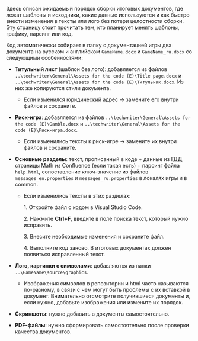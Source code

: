 Здесь описан ожидаемый порядок сборки итоговых документов, где лежат шаблоны и исходники, какие данные используются и как быстро внести изменения в тексты или лого без потери целостности сборки. Эту страницу стоит прочитать тем, кто планирует менять шаблоны, графику, парсинг или код.

Код автоматически собирает в папку с документацией игры два документа на русском и английском `GameName.docx` и `GameName_ru.docx` со следующими особенностями: 

- **Титульный лист** (шаблон без лого): добавляется из файлов `..\techwriter\General\Assets for the code (E)\Title page.docx` и `..\techwriter\General\Assets for the code (E)\Титульник.docx`. Из них же копируются стили документа.

    - Если изменился юридический адрес → замените его внутри файлов и сохраните.

- **Риск-игра**: добавляется из файлов `..\techwriter\General\Assets for the code (E)\Gamble.docx` и `..\techwriter\General\Assets for the code (E)\Риск-игра.docx`.

    - Если изменились тексты к риск-игре → замените их внутри файлов и сохраните.

- **Основные разделы**: текст, прописанный в коде + данные из ГДД, страницы Math из Confluence (если такая есть) + парсинг файла `help.html`, сопоставление ключ-значение из файлов `messages_en.properties` и `messages_ru.properties` в локалях игры и в common.

    - Если изменились тексты в этих разделах:
      
        1\. Откройте файл с кодом в Visual Studio Code.
      
        2\. Нажмите **Ctrl+F**, введите в поле поиска текст, который нужно исправить.

        3\. Внесите необходимые изменения и сохраните файл.
      
        4\. Выполните код заново. В итоговых документах должен появиться исправленный текст.

- **Лого, картинки с символами**: добавляются из папки `..\GameName\source\graphics`.
    - Изображения символов в репозитории и html часто называются по-разному, в связи с чем могут быть проблемы с их вставкой в документ. Внимательно отсмотрите получившиеся документы и, если нужно, добавьте изображения или измените их порядок.

- **Скриншоты**: нужно добавить в документы самостоятельно.
- **PDF-файлы**: нужно сформировать самостоятельно после проверки качества документов.
